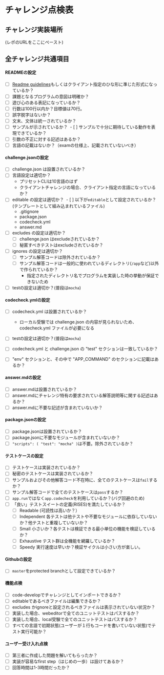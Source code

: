 # チャレンジ点検表

## チャレンジ実装場所
(レポのURLをここにペースト)

## 全チャレンジ共通項目
#### READMEの設定
- [ ] [Readme guidelines](https://github.com/givery-technology/codecheck-contents/blob/master/guidelines/readme-guidelines_ja.md)もしくはクライアント指定のひな形に準じた形式になっているか？
- [ ] 課題となるプログラムの意図は明確か？
- [ ] 遊び心のある表記になっているか？
- [ ] 行数は100行以内か？目標値は70行。
- [ ] 誤字脱字はないか？
- [ ] 文末、文体は統一されているか？
- [ ] サンプルが示されているか？
  - [ ] サンプルで十分に期待している動作を表現できているか？
- [ ] 引数の不正に対する記述はあるか？
- [ ] 言語の記載はないか？（examの仕様上、記載されていないべき）

#### challenge.jsonの設定
- [ ] challenge.json は設置されているか？
- [ ] 言語設定は適切か？
  - プリセットCLIは10言語のはず
  - クライアントチャレンジの場合、クライアント指定の言語になっているか？
- [ ] editable の設定は適切か？
  - [ ] 以下が`editable`として設定されているか？(テンプレートとして組み込まれているファイル)
    - .gitignore
    - package.json
    - codecheck.yml
    - answer.md
- [ ] excludes の設定は適切か？
  - [ ] challenge.json はexcludeされているか？
  - [ ] 秘匿すべきテストはexcludeされているか？
- [ ] ignores の設定は適切か？
  - [ ] サンプル解答コードは除外されているか？
  - [ ] サンプル解答コードは一般的に使われているディレクトリ(`/app`など)以外で作られているか？
    - 指定されたディレクトリ名でプログラムを実装した時の挙動が保証できないため
- [ ] testの設定は適切か？(普段は`mocha`)

#### codecheck.ymlの設定
- [ ] codecheck.yml は設置されているか？
  - ローカル受験では challenge.json の内容が見られないため、codecheck.yml ファイルが必要になる
- [ ] testの設定は適切か？(普段は`mocha`)
- [ ] codecheck.yml と challenge.json の "test" セクションは一致しているか？
- [ ] "env" セクションと、その中で "APP_COMMAND" のセクションに記載はあるか？


#### answer.mdの設定
- [ ] answer.mdは設置されているか？
- [ ] answer.mdにチャレンジ特有の要求されている解答説明等に関する記述はあるか？
- [ ] answer.mdに不要な記述が含まれていないか？

#### package.jsonの設定
- [ ] package.jsonは設置されているか？
- [ ] package.jsonに不要なモジュールが含まれていないか？
- [ ] `"scripts": ( "test": "mocha" )`は不要。除外されているか？

#### テストケースの設定
- [ ] テストケースは実装されているか？
- [ ] 秘密のテストケースは実装されているか？
- [ ] サンプルおよびその他解答コード不在時に、全てのテストケースは`fail`するか？
- [ ] サンプル解答コードで全てのテストケースは`pass`するか？
- [ ] `app.run`ではなく`app.codecheck`を利用しているか？(バグ回避のため)
- [ ] 「良い」テストスイートの定義(RISES)を満たしているか？
  - [ ] Readable (可読性は高いか？）
  - [ ] Independent 各テストは他テストや不要なモジュールに依存していないか？他テストと重複していないか？
  - [ ] Small 小さいか？各テストは検証できる最小単位の機能を検証しているか？
  - [ ] Exhaustive テスト群は全機能を網羅しているか？
  - [ ] Speedy 実行速度は早いか？検証サイクルは小さい方が楽しい。

#### Githubの設定
- [ ] `master`をprotected branchとして設定できているか？

#### 機能点検
- [ ] code-developでチャレンジとしてインポートできるか？
- [ ] editableであるべきファイルは編集できるか？
- [ ] excludes かignoreと設定されるべきファイルは表示されていない状況か？
- [ ] 実装した場合、webeditorで全てのユニットテストはパスするか？
- [ ] 実装した場合、local受験で全てのユニットテストはパスするか？
- [ ] すべての言語で初期状態(ユーザーが１行もコードを書いていない状態)でテスト実行可能か？

#### ユーザー受け入れ点検
- [ ] 第三者に作成した問題を解いてもらったか？
- [ ] 実装が容易なfirst step（はじめの一歩）は設けてあるか？
- [ ] 回答時間は1-3時間だったか？
